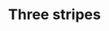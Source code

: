 ---
ee_id_thing: '4387'
site: '1'
type: '2'
inv_num: 2017-037
add_credit:
url: 2017-037-three-stripes
title: Three stripes
year: '2017'
display_year: '2017'
medium: Inkjet on canvas (x3)
dims: 108 x 36 in
pitch:
ps:
live_url:
youtube:
related_code:
imgs: 2017-037-three-stripes-press-lisson-database-03.jpg
subheading:
download:
commission:
related:
layout: things-i-made
---